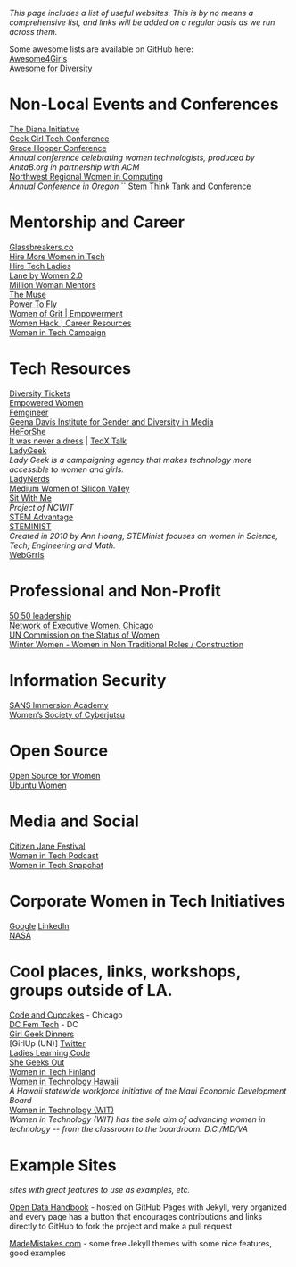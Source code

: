 _This page includes a list of useful websites. This is by no means a comprehensive list, and links will be added on a regular basis as we run across them._

Some awesome lists are available on GitHub here:  
[Awesome4Girls](https://github.com/cristianoliveira/awesome4girls)  
[Awesome for Diversity](https://github.com/folkswhocode/awesome-diversity)


# Non-Local Events and Conferences
[The Diana Initiative](http://dianainitiative.com/2_0/)  
[Geek Girl Tech Conference](http://geekgirltechcon.com)  
[Grace Hopper Conference](http://gracehopper.org/)  
_Annual conference celebrating women technologists, produced by AnitaB.org in partnership with ACM_  
[Northwest Regional Women in Computing](http://nwrwic.org/)  
_Annual Conference in Oregon_  ``
[Stem Think Tank and Conference](http://stemefg.org/index.php/think-tank-and-conference)  


# Mentorship and Career
[Glassbreakers.co](www.glassbreakers.co)  
[Hire More Women in Tech](https://www.hiremorewomenintech.com/)  
[Hire Tech Ladies](https://www.hiretechladies.com/)    
[Lane by Women 2.0](https://lane.women2.com/)  
[Million Woman Mentors](www.millionwomanmentors.com)  
[The Muse](https://www.themuse.com/)  
[Power To Fly](https://powertofly.com/)  
[Women of Grit | Empowerment](https://womenofgrit.com/)  
[Women Hack | Career Resources](https://www.womenhack.com/)  
[Women in Tech Campaign](http://www.womenintechcampaign.com/)


# Tech Resources
[Diversity Tickets](https://diversitytickets.org/)    
[Empowered Women](https://empoweredwomen.org)  
[Femgineer](http://femgineer.com/)  
[Geena Davis Institute for Gender and Diversity in Media](http://seejane.org)  
[HeForShe](http://www.heforshe.org/en)  
[It was never a dress](http://itwasneveradress.com/) | [TedX Talk](http://tedxtalks.ted.com/video/It-Was-Never-a-Dress-The-Power)  
[LadyGeek](http://www.ladygeek.com)  
_Lady Geek is a campaigning agency that makes technology more accessible to women and girls._  
[LadyNerds](http://www.ladynerds.org/)  
[Medium Women of Silicon Valley](https://medium.com/@WomenOfSiliconValley)  
[Sit With Me](http://sitwithme.org)  
_Project of NCWIT_  
[STEM Advantage](http://stemadvantage.org/)  
[STEMINIST](http://steminist.com)  
_Created in 2010 by Ann Hoang, STEMinist focuses on women in Science, Tech, Engineering and Math._  
[WebGrrls](https://www.webgrrls.com/)  


# Professional and Non-Profit
[50 50 leadership](http://www.5050leadership.org)  
[Network of Executive Women, Chicago](https://www.newonline.org/)  
[UN Commission on the Status of Women](http://www.unwomen.org/en/csw)  
[Winter Women - Women in Non Traditional Roles / Construction](https://www.winterwomen.org/)  


# Information Security  
[SANS Immersion Academy](https://www.sans.org/cybertalent/immersion-academy/womens)  
[Women’s Society of Cyberjutsu](https://womenscyberjutsu.org/)  


# Open Source
[Open Source for Women](https://www.os4w.org)   
[Ubuntu Women](http://wiki.ubuntu-women.org)  


# Media and Social
[Citizen Jane Festival](http://citizenjanefilmfestival.org/about-us/)  
[Women in Tech Podcast](http://podcast.womenintechshow.com/)  
[Women in Tech Snapchat](http://www.womenintechsnap.com/)  


# Corporate Women in Tech Initiatives
[Google](https://www.google.com/diversity/women/)
[LinkedIn](https://engineering.linkedin.com/wit)  
[NASA](https://women.nasa.gov/)  


# Cool places, links, workshops, groups outside of LA.
[Code and Cupcakes](http://codeandcupcakes.net) - Chicago  
[DC Fem Tech](www.dcfemtech.io)  - DC  
[Girl Geek Dinners](http://girlgeekdinners.com/)  
[GirlUp (UN)] [Twitter](https://twitter.com/GirlUp)  
[Ladies Learning Code](http://ladieslearningcode.com)  
[She Geeks Out](http://shegeeksout.com/)  
[Women in Tech Finland](http://womenintech.fi/members/)  
[Women in Technology Hawaii](http://www.womenintech.com/about/)  
_A Hawaii statewide workforce initiative of the Maui Economic Development Board_  
[Women in Technology (WIT)](http://www.womenintechnology.org)  
_Women in Technology (WIT) has the sole aim of advancing women in technology -- from the classroom to the boardroom. D.C./MD/VA_    


# Example Sites
_sites with great features to use as examples, etc._  

[Open Data Handbook](http://opendatahandbook.org/resources) - hosted on GitHub Pages with Jekyll, very organized and every page has a button that encourages contributions and links directly to GitHub to fork the project and make a pull request  

[MadeMistakes.com](https://mademistakes.com/work/jekyll-themes/) - some free Jekyll themes with some nice features, good examples  
